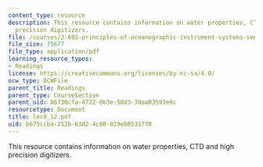 ```yaml
---
content_type: resource
description: This resource contains information on water properties, CTD and high
  precision digitizers.
file: /courses/2-693-principles-of-oceanographic-instrument-systems-sensors-and-measurements-13-998-spring-2004/b675ccba212b63d24c80019eb8531770_lec9_12.pdf
file_size: 75677
file_type: application/pdf
learning_resource_types:
- Readings
license: https://creativecommons.org/licenses/by-nc-sa/4.0/
ocw_type: OCWFile
parent_title: Readings
parent_type: CourseSection
parent_uid: b6730cfa-4722-0b3e-50d3-30aa03593e0c
resourcetype: Document
title: lec9_12.pdf
uid: b675ccba-212b-63d2-4c80-019eb8531770
---
```

This resource contains information on water properties, CTD and high precision digitizers.
